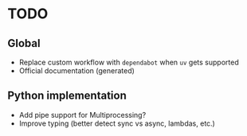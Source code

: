# TODO

## Global

- Replace custom workflow with `dependabot` when `uv` gets supported
- Official documentation (generated)

## Python implementation

- Add pipe support for Multiprocessing?
- Improve typing (better detect sync vs async, lambdas, etc.)
